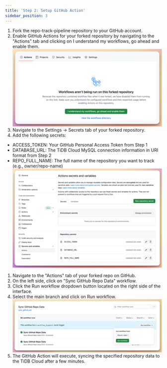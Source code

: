 ```yaml
---
title: 'Step 2: Setup GitHub Action'
sidebar_position: 3
---
```


1. Fork the repo-track-pipeline repository to your GitHub account.
2. Enable GitHub Actions for your forked repository by navigating to the "Actions" tab and clicking on I understand my workflows, go ahead and enable them.
![](/img/workshop/enable-github-action.png)
1. Navigate to the Settings -> Secrets tab of your forked repository.
2. Add the following secrets:
- ACCESS_TOKEN: Your GitHub Personal Access Token from Step 1
- DATABASE_URL: The TiDB Cloud MySQL connection information in URI format from Step 2
- REPO_FULL_NAME: The full name of the repository you want to track (e.g., owner/repo-name)
![](/img/workshop/add-secrets.png)
1. Navigate to the "Actions" tab of your forked repo on GitHub.
2. On the left side, click on "Sync GitHub Repo Data" workflow.
3. Click the Run workflow dropdown button located on the right side of the interface.
4. Select the main branch and click on Run workflow.
![](/img/workshop/run-workflow.png)
1. The GitHub Action will execute, syncing the specified repository data to the TiDB Cloud after a few minutes.
